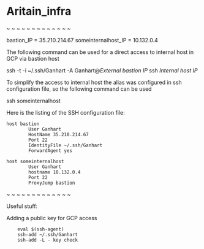 # Aritain_infra
~ ~ ~ ~ ~ ~ ~ ~ ~ ~ ~ ~ ~

bastion_IP = 35.210.214.67
someinternalhost_IP = 10.132.0.4


The following command can be used for a direct access to internal host in GCP via bastion host

ssh -t -i ~/.ssh/Ganhart -A Ganhart@*External bastion IP* ssh *Internal host IP*


To simplify the access to internal host the alias was configured in ssh configuration file, so the following command can be used

ssh someinternalhost

Here is the listing of the SSH configuration file:

	host bastion
        	User Ganhart
        	HostName 35.210.214.67
        	Port 22
        	IdentityFile ~/.ssh/Ganhart
        	ForwardAgent yes

	host someinternalhost
        	User Ganhart
        	hostname 10.132.0.4
        	Port 22
        	ProxyJump bastion

~ ~ ~ ~ ~ ~ ~ ~ ~ ~ ~ ~ ~

Useful stuff:

Adding a public key for GCP access

        eval $(ssh-agent)
        ssh-add ~/.ssh/Ganhart
        ssh-add -L - key check

